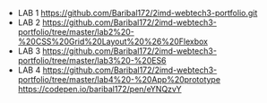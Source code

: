- LAB 1
https://github.com/Baribal172/2imd-webtech3-portfolio.git
- LAB 2
https://github.com/Baribal172/2imd-webtech3-portfolio/tree/master/lab2%20-%20CSS%20Grid%20Layout%20%26%20Flexbox
- LAB 3
https://github.com/Baribal172/2imd-webtech3-portfolio/tree/master/lab3%20-%20ES6
- LAB 4
https://github.com/Baribal172/2imd-webtech3-portfolio/tree/master/lab4%20-%20App%20prototype
https://codepen.io/baribal172/pen/eYNQzvY
